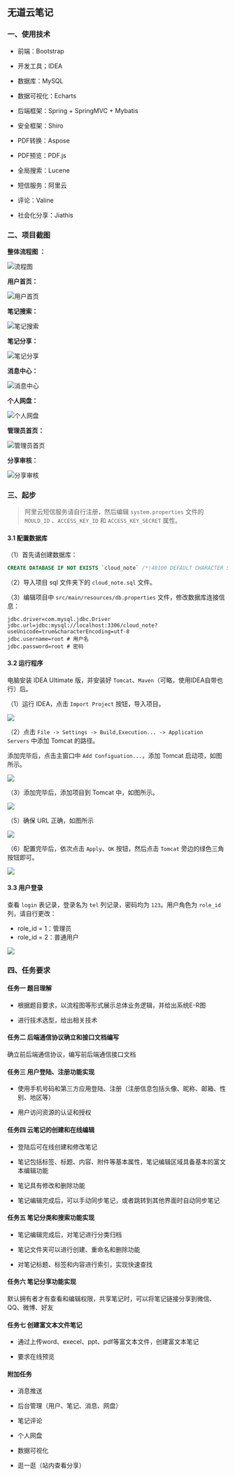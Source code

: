 ## 无道云笔记

### 一、使用技术

- 前端：Bootstrap

- 开发工具；IDEA

- 数据库：MySQL

- 数据可视化：Echarts

- 后端框架：Spring + SpringMVC + Mybatis

- 安全框架：Shiro

- PDF转换：Aspose

- PDF预览：PDF.js

- 全局搜索：Lucene

- 短信服务：阿里云

- 评论：Valine

- 社会化分享：Jiathis

### 二、项目截图

**整体流程图 ：**

![流程图](./screenshot/process.png)

**用户首页：**

![用户首页](./screenshot/user_index.png)

**笔记搜索：**

![笔记搜索](./screenshot/search.png)

**笔记分享：**

![笔记分享](./screenshot/share.png)

**消息中心：**

![消息中心](./screenshot/notify.png)

**个人网盘：**

![个人网盘](./screenshot/pan.png)

**管理员首页：**

![管理员首页](./screenshot/admin_index.png)

**分享审核：**

![分享审核](./screenshot/share_audit.png)

### 三、起步

> 阿里云短信服务请自行注册，然后编辑 `system.properties` 文件的 `MOULD_ID` 、`ACCESS_KEY_ID` 和 `ACCESS_KEY_SECRET` 属性。

#### 3.1 配置数据库

（1）首先请创建数据库：

```sql
CREATE DATABASE IF NOT EXISTS `cloud_note` /*!40100 DEFAULT CHARACTER SET utf8 */
```

（2）导入项目 sql 文件夹下的 `cloud_note.sql` 文件。

（3）编辑项目中 `src/main/resources/db.properties` 文件，修改数据库连接信息：

```application
jdbc.driver=com.mysql.jdbc.Driver
jdbc.url=jdbc:mysql://localhost:3306/cloud_note?useUnicode=true&characterEncoding=utf-8
jdbc.username=root # 用户名
jdbc.password=root # 密码
```

#### 3.2 运行程序

电脑安装 IDEA Ultimate 版，并安装好 `Tomcat`、`Maven`（可略，使用IDEA自带也行）后。

（1）运行 IDEA，点击 `Import Project` 按钮，导入项目。

![](./screenshot/20190512171652.png)

（2）点击 `File -> Settings -> Build,Execution... -> Application Servers` 中添加 Tomcat 的路径。

添加完毕后，点击主窗口中 `Add Configuation...`，添加 Tomcat 启动项，如图所示。

![](./screenshot/20190512171854.png)

（3）添加完毕后，添加项目到 Tomcat 中，如图所示。

![](./screenshot/20190512172039.png)

（5）确保 URL 正确，如图所示

![](./screenshot/20190512172101.png)

（6）配置完毕后，依次点击 `Apply`、`OK` 按钮，然后点击 `Tomcat` 旁边的绿色三角按钮即可。

![](./screenshot/20190512172516.png)

#### 3.3 用户登录

查看 `login` 表记录，登录名为 `tel` 列记录，密码均为 `123`。用户角色为 `role_id` 列，请自行更改：

- role_id = 1：管理员
- role_id = 2：普通用户

![](./screenshot/20190512173345.png)

### 四、任务要求

#### 任务一 题目理解

- 根据题目要求，以流程图等形式展示总体业务逻辑，并给出系统E-R图

- 进行技术选型，给出相关技术

#### 任务二 后端通信协议确立和接口文档编写

确立前后端通信协议，编写前后端通信接口文档

#### 任务三 用户登陆、注册功能实现

- 使用手机号码和第三方应用登陆、注册（注册信息包括头像、昵称、邮箱、性别、地区等）

- 用户访问资源的认证和授权

#### 任务四 云笔记的创建和在线编辑

- 登陆后可在线创建和修改笔记

- 笔记包括标签、标题、内容、附件等基本属性，笔记编辑区域具备基本的富文本编辑功能

- 笔记具有修改和删除功能

- 笔记编辑完成后，可以手动同步笔记，或者跳转到其他界面时自动同步笔记

#### 任务五 笔记分类和搜索功能实现

- 笔记编辑完成后，对笔记进行分类归档

- 笔记文件夹可以进行创建、重命名和删除功能

- 对笔记标题、标签和内容进行索引，实现快速查找

#### 任务六 笔记分享功能实现

默认拥有者才有查看和编辑权限，共享笔记时，可以将笔记链接分享到微信、QQ、微博、好友

#### 任务七 创建富文本文件笔记

- 通过上传word、execel、ppt、pdf等富文本文件，创建富文本笔记

- 要求在线预览

#### 附加任务

- 消息推送

- 后台管理（用户、笔记、消息、网盘）

- 笔记评论

- 个人网盘

- 数据可视化

- 逛一逛（站内查看分享）